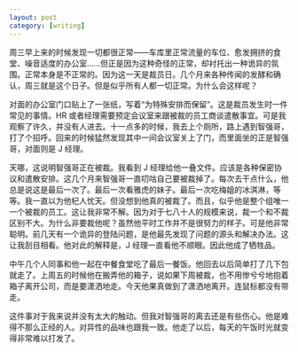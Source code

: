 ```yaml
---
layout: post
category: [writing]
---
```


周三早上来的时候发现一切都很正常——车库里正常流量的车位、愈发拥挤的食堂、噪音适度的办公室……但正是因为这种奇怪的正常，却衬托出一种诡异的氛围。正常本身是不正常的。因为这一天是裁员日。几个月来各种传闻的发酵和确认，周三就是这个日子。但是似乎所有人都一切正常。为什么会这样呢？

对面的办公室门口贴上了一张纸，写着“为特殊安排而保留”。这是裁员发生时一件常见的事情。HR 或者经理需要预定会议室来跟被裁的员工商谈遣散事宜。可是我观察了许久，并没有人进去。十一点多的时候，我去上个厕所，路上遇到智强哥，打了个招呼。回来的时候猛然发现其中一间会议室关上了门，而里面坐的正是智强哥，对面则是 J 经理。

天哪，这说明智强哥正在被裁。我看到 J 经理给他一叠文件。应该是各种保密协议和遣散安排。这几个月来智强哥一直叨咕自己要被裁掉了。每次去干点什么，他总是说这是最后一次了。最后一次看雅虎的妹子。最后一次吃梅姐的冰淇淋，等等。我一直以为他杞人忧天。但没想到他真的被裁了。而且，似乎他是整个组唯一一个被裁的员工。这让我非常不解。因为对于七八十人的规模来说，裁一个和不裁区别不大。为什么非要裁他呢？虽然他平时工作并不是很努力的样子。可是他非常聪明。前几天有一个诡异的登陆问题，是他最先发现了问题的源头和解决办法。这让我刮目相看。他对此的解释是，J 经理一直看他不顺眼。因此他成了牺牲品。

中午几个人同事和他一起在中餐食堂吃了最后一餐饭。他回去以后简单打了几下包就走了。上周五的时候他在搬弄他的箱子，说如果下周被裁，也不用惨兮兮地抱着箱子离开公司，而是要潇洒地走。今天他果真做到了潇洒地离开。连鼠标都没有带走。

这件事对于我来说并没有太大的触动。但我对智强哥的离去还是有些伤心。他是难得不那么正经的人。对异性的品味也跟我一致。他走了以后，每天的午饭时光就变得非常难以打发了。
